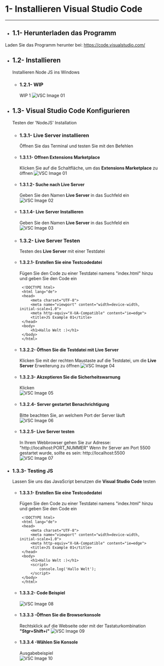 # 1- Installieren Visual Studio Code
----

- ## 1.1- Herunterladen das Programm
Laden Sie das Programm herunter bei:
https://code.visualstudio.com/

- ## 1.2- Installieren
  Installieren Node JS ins Windows

  - ### 1.2.1- WIP
    WIP 1
    ![VSC Image 01](pics/vsc_01.PNG?raw=true "VSC Image 01")

- ## 1.3- Visual Studio Code  Konfigurieren
  Testen der 'NodeJS' Installation
  
  - ### 1.3.1- Live Server installieren
    Öffnen Sie das Terminal und testen Sie mit den Befehlen
    
   - #### 1.3.1.1- Offnen Extensions Marketplace
     Klicken Sie auf die Schaltfläche, um das **Extensions Marketplace** zu öffnen
     ![VSC Image 01](pics/vsc_01.PNG?raw=true "VSC Image 01")

   - #### 1.3.1.2- Suche nach **Live Server**
     Geben Sie den Namen **Live Server** in das Suchfeld ein
     ![VSC Image 02](pics/vsc_02.PNG?raw=true "VSC Image 02")

   - #### 1.3.1.4- **Live Server** Installieren
     Geben Sie den Namen **Live Server** in das Suchfeld ein
     ![VSC Image 03](pics/vsc_03.PNG?raw=true "VSC Image 03")
     
  - ### 1.3.2- Live Server Testen
    Testen des **Live Server** mit einer Testdatei

   - #### 1.3.2.1- Erstellen Sie eine Testcodedatei
     Fügen Sie den Code zu einer Testdatei namens "index.html" hinzu und geben Sie den Code ein
     ```
      <!DOCTYPE html>
      <html lang="de">
      <head>
          <meta charset="UTF-8">
          <meta name="viewport" content="width=device-width, initial-scale=1.0">
          <meta http-equiv="X-UA-Compatible" content="ie=edge">
          <title>JS Example 01</title>
      </head>
      <body>
          <h1>Hallo Welt :)</h1>
      </body>
      </html>
     ```

    - #### 1.3.2.2- Öffnen Sie die Testdatei mit **Live Server**
      Klicken Sie mit der rechten Maustaste auf die Testdatei, um die **Live Server** Erweiterung zu öffnen
      ![VSC Image 04](pics/vsc_04.PNG?raw=true "VSC Image 04")
      
    - #### 1.3.2.3- Akzeptieren Sie die Sicherheitswarnung
      Klicken                        
      ![VSC Image 05](pics/vsc_05.PNG?raw=true "VSC Image 05")

    - #### 1.3.2.4- Server gestartet Benachrichtigung
      Bitte beachten Sie, an welchem Port der Server läuft
      ![VSC Image 06](pics/vsc_06.PNG?raw=true "VSC Image 06")

    - #### 1.3.2.5- **Live Server** testen
      In Ihrem Webbrowser gehen Sie zur Adresse: "http://localhost:PORT_NUMMER"
      Wenn Ihr Server am Port 5500 gestartet wurde, sollte es sein: http://localhost:5500
      ![VSC Image 07](pics/vsc_07.PNG?raw=true "VSC Image 07")

- ### 1.3.3- Testing JS
  Lassen Sie uns das JavaScript benutzen die **Visual Studio Code** testen

   - #### 1.3.3.1- Erstellen Sie eine Testcodedatei
     Fügen Sie den Code zu einer Testdatei namens "index.html" hinzu und geben Sie den Code ein
     ```
      <!DOCTYPE html>
      <html lang="de">
      <head>
          <meta charset="UTF-8">
          <meta name="viewport" content="width=device-width, initial-scale=1.0">
          <meta http-equiv="X-UA-Compatible" content="ie=edge">
          <title>JS Example 01</title>
      </head>
      <body>
          <h1>Hallo Welt :)</h1>
          <script>
              console.log('Hallo Welt');
          </script>
      </body>
      </html>
     ```

    - #### 1.3.3.2- Code Beispiel
      ![VSC Image 08](pics/vsc_08.PNG?raw=true "VSC Image 08")

    - #### 1.3.3.3 -Öffnen Sie die Browserkonsole
      Rechtsklick auf die Webseite oder mit der Tastaturkombination **"Stgr+Shift+i"**
      ![VSC Image 09](pics/vsc_09.PNG?raw=true "VSC Image 09")

    - #### 1.3.3.4 -Wählen Sie Konsole
      Ausgabebeispiel                       
      ![VSC Image 10](pics/vsc_10.PNG?raw=true "VSC Image 10")
